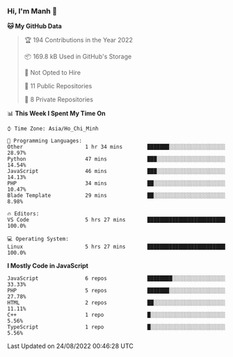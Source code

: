 ### Hi, I'm Manh 👋

<!--START_SECTION:waka-->
**🐱 My GitHub Data** 

> 🏆 194 Contributions in the Year 2022
 > 
> 📦 169.8 kB Used in GitHub's Storage 
 > 
> 🚫 Not Opted to Hire
 > 
> 📜 11 Public Repositories 
 > 
> 🔑 8 Private Repositories  
 > 
📊 **This Week I Spent My Time On** 

```text
⌚︎ Time Zone: Asia/Ho_Chi_Minh

💬 Programming Languages: 
Other                    1 hr 34 mins        ███████░░░░░░░░░░░░░░░░░░   28.97% 
Python                   47 mins             ███░░░░░░░░░░░░░░░░░░░░░░   14.54% 
JavaScript               46 mins             ███░░░░░░░░░░░░░░░░░░░░░░   14.13% 
PHP                      34 mins             ██░░░░░░░░░░░░░░░░░░░░░░░   10.47% 
Blade Template           29 mins             ██░░░░░░░░░░░░░░░░░░░░░░░   8.98%

🔥 Editors: 
VS Code                  5 hrs 27 mins       █████████████████████████   100.0%

💻 Operating System: 
Linux                    5 hrs 27 mins       █████████████████████████   100.0%

```

**I Mostly Code in JavaScript** 

```text
JavaScript               6 repos             ████████░░░░░░░░░░░░░░░░░   33.33% 
PHP                      5 repos             ███████░░░░░░░░░░░░░░░░░░   27.78% 
HTML                     2 repos             ██░░░░░░░░░░░░░░░░░░░░░░░   11.11% 
C++                      1 repo              █░░░░░░░░░░░░░░░░░░░░░░░░   5.56% 
TypeScript               1 repo              █░░░░░░░░░░░░░░░░░░░░░░░░   5.56%

```



 Last Updated on 24/08/2022 00:46:28 UTC
<!--END_SECTION:waka-->
